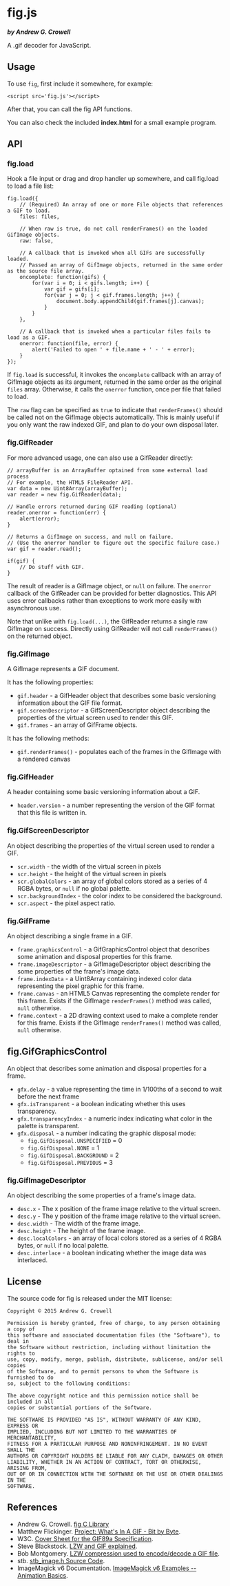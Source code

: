 fig.js
======

***by Andrew G. Crowell***

A .gif decoder for JavaScript.

Usage
-----

To use `fig`, first include it somewhere, for example:

    <script src='fig.js'></script>

After that, you can call the fig API functions.

You can also check the included **index.html** for a small example program.

API
---

### fig.load

Hook a file input or drag and drop handler up somewhere, and call fig.load to load a file list:

    fig.load({
        // (Required) An array of one or more File objects that references a GIF to load.
        files: files,

        // When raw is true, do not call renderFrames() on the loaded GifImage objects.
        raw: false,

        // A callback that is invoked when all GIFs are successfully loaded.
        // Passed an array of GifImage objects, returned in the same order as the source file array.
        oncomplete: function(gifs) {
            for(var i = 0; i < gifs.length; i++) {
                var gif = gifs[i];
                for(var j = 0; j < gif.frames.length; j++) {
                    document.body.appendChild(gif.frames[j].canvas);
                }
            }
        },

        // A callback that is invoked when a particular files fails to load as a GIF.
        onerror: function(file, error) {
            alert('Failed to open ' + file.name + ' - ' + error);
        }
    });

If `fig.load` is successful, it invokes the `oncomplete` callback with an array of GifImage objects as its argument, returned in the same order as the original `files` array. Otherwise, it calls the `onerror` function, once per file that failed to load.

The `raw` flag can be specified as `true` to indicate that `renderFrames()` should be called not on the GifImage objects automatically. This is mainly useful if you only want the raw indexed GIF, and plan to do your own disposal later.

### fig.GifReader

For more advanced usage, one can also use a GifReader directly:

    // arrayBuffer is an ArrayBuffer optained from some external load process
    // For example, the HTML5 FileReader API.
    var data = new Uint8Array(arrayBuffer);
    var reader = new fig.GifReader(data);

    // Handle errors returned during GIF reading (optional)
    reader.onerror = function(err) {
        alert(error);
    }

    // Returns a GifImage on success, and null on failure.
    // (Use the onerror handler to figure out the specific failure case.)
    var gif = reader.read();

    if(gif) {
        // Do stuff with GIF.
    }


The result of reader is a GifImage object, or `null` on failure. The `onerror` callback of the GifReader can be provided for better diagnostics. This API uses error callbacks rather than exceptions to work more easily with asynchronous use.

Note that unlike with `fig.load(...)`, the GifReader returns a single raw GifImage on success. Directly using GifReader will not call `renderFrames()` on the returned object.

### fig.GifImage

A GifImage represents a GIF document.

It has the following properties:

- `gif.header` - a GifHeader object that describes some basic versioning information about the GIF file format.
- `gif.screenDescriptor` - a GifScreenDescriptor object describing the properties of the virtual screen used to render this GIF.
- `gif.frames` - an array of GifFrame objects.

It has the following methods:

- `gif.renderFrames()` - populates each of the frames in the GifImage with a rendered canvas

### fig.GifHeader

A header containing some basic versioning information about a GIF.

- `header.version` - a number representing the version of the GIF format that this file is written in.

### fig.GifScreenDescriptor

An object describing the properties of the virtual screen used to render a GIF.

- `scr.width` - the width of the virtual screen in pixels
- `scr.height` - the height of the virtual screen in pixels
- `scr.globalColors` - an array of global colors stored as a series of 4 RGBA bytes, or `null` if no global palette.
- `scr.backgroundIndex` - the color index to be considered the background.
- `scr.aspect` - the pixel aspect ratio.

### fig.GifFrame

An object describing a single frame in a GIF.

- `frame.graphicsControl` - a GifGraphicsControl object that describes some animation and disposal properties for this frame.
- `frame.imageDescriptor` - a GifImageDescriptor object describing the some properties of the frame's image data.
- `frame.indexData` - a Uint8Array containing indexed color data representing the pixel graphic for this frame.
- `frame.canvas` - an HTML5 Canvas representing the complete render for this frame. Exists if the GifImage `renderFrames()` method was called, `null` otherwise.
- `frame.context` - a 2D drawing context used to make a complete render for this frame. Exists if the GifImage `renderFrames()` method was called, `null` otherwise.

## fig.GifGraphicsControl

An object that describes some animation and disposal properties for a frame.

- `gfx.delay` - a value representing the time in 1/100ths of a second to wait before the next frame
- `gfx.isTransparent` - a boolean indicating whether this uses transparency.
- `gfx.transparencyIndex` - a numeric index indicating what color in the palette is transparent.
- `gfx.disposal` - a number indicating the graphic disposal mode:
    - `fig.GifDisposal.UNSPECIFIED` = 0
    - `fig.GifDisposal.NONE` = 1
    - `fig.GifDisposal.BACKGROUND` = 2
    - `fig.GifDisposal.PREVIOUS` = 3

### fig.GifImageDescriptor

An object describing the some properties of a frame's image data.

- `desc.x` - The x position of the frame image relative to the virtual screen.
- `desc.y` - The y position of the frame image relative to the virtual screen.
- `desc.width` - The width of the frame image.
- `desc.height` - The height of the frame image.
- `desc.localColors` - an array of local colors stored as a series of 4 RGBA bytes, or `null` if no local palette.
- `desc.interlace` - a boolean indicating whether the image data was interlaced.

License
-------

The source code for fig is released under the MIT license:

    Copyright © 2015 Andrew G. Crowell

    Permission is hereby granted, free of charge, to any person obtaining a copy of
    this software and associated documentation files (the "Software"), to deal in
    the Software without restriction, including without limitation the rights to
    use, copy, modify, merge, publish, distribute, sublicense, and/or sell copies
    of the Software, and to permit persons to whom the Software is furnished to do
    so, subject to the following conditions:

    The above copyright notice and this permission notice shall be included in all
    copies or substantial portions of the Software.

    THE SOFTWARE IS PROVIDED "AS IS", WITHOUT WARRANTY OF ANY KIND, EXPRESS OR
    IMPLIED, INCLUDING BUT NOT LIMITED TO THE WARRANTIES OF MERCHANTABILITY,
    FITNESS FOR A PARTICULAR PURPOSE AND NONINFRINGEMENT. IN NO EVENT SHALL THE 
    AUTHORS OR COPYRIGHT HOLDERS BE LIABLE FOR ANY CLAIM, DAMAGES OR OTHER
    LIABILITY, WHETHER IN AN ACTION OF CONTRACT, TORT OR OTHERWISE, ARISING FROM,
    OUT OF OR IN CONNECTION WITH THE SOFTWARE OR THE USE OR OTHER DEALINGS IN THE
    SOFTWARE.

References
----------

* Andrew G. Crowell. [fig C Library][1]
* Matthew Flickinger. [Project: What's In A GIF - Bit by Byte][2].
* W3C. [Cover Sheet for the GIF89a Specification][3].
* Steve Blackstock. [LZW and GIF explained][4].
* Bob Montgomery. [LZW compression used to encode/decode a GIF file][5].
* stb. [stb_image.h Source Code][6].
* ImageMagick v6 Documentation. [ImageMagick v6 Examples -- Animation Basics][7].

[1]: https://github.com/Bananattack/fig
[2]: http://www.matthewflickinger.com/lab/whatsinagif/bits_and_bytes.asp
[3]: http://www.w3.org/Graphics/GIF/spec-gif89a.txt
[4]: http://gingko.homeip.net/docs/file_formats/lzwgif.html#ste
[5]: http://gingko.homeip.net/docs/file_formats/lzwgif.html#bob
[6]: https://github.com/nothings/stb/blob/master/stb_image.h
[7]: http://www.imagemagick.org/Usage/anim_basics/
